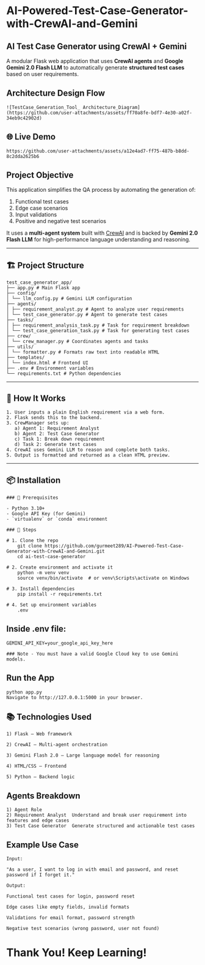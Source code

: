 # AI-Powered-Test-Case-Generator-with-CrewAI-and-Gemini

## AI Test Case Generator using CrewAI + Gemini

A modular Flask web application that uses **CrewAI agents** and **Google Gemini 2.0 Flash LLM** to automatically generate **structured test cases** based on user requirements.

## Architecture Design Flow

    ![TestCase_Generation_Tool_ Architecture_Diagram](https://github.com/user-attachments/assets/ff70a8fe-bdf7-4e30-a02f-34eb9c42902d)

## 🌐 Live Demo

    https://github.com/user-attachments/assets/a12e4ad7-ff75-487b-b8dd-8c2dda2625b6

## Project Objective

This application simplifies the QA process by automating the generation of:

1) Functional test cases  
2) Edge case scenarios  
3) Input validations  
4) Positive and negative test scenarios  

It uses a **multi-agent system** built with [CrewAI](https://docs.crewai.com/) and is backed by **Gemini 2.0 Flash LLM** for high-performance language understanding and reasoning.

---

## 🏗️ Project Structure

    test_case_generator_app/
    ├── app.py # Main Flask app
    ├── config/
    │ └── llm_config.py # Gemini LLM configuration
    ├── agents/
    │ ├── requirement_analyst.py # Agent to analyze user requirements
    │ └── test_case_generator.py # Agent to generate test cases
    ├── tasks/
    │ ├── requirement_analysis_task.py # Task for requirement breakdown
    │ └── test_case_generation_task.py # Task for generating test cases
    ├── crew/
    │ └── crew_manager.py # Coordinates agents and tasks
    ├── utils/
    │ └── formatter.py # Formats raw text into readable HTML
    ├── templates/
    │ └── index.html # Frontend UI
    ├── .env # Environment variables
    └── requirements.txt # Python dependencies


---

## 🧪 How It Works

    1. User inputs a plain English requirement via a web form.
    2. Flask sends this to the backend.
    3. CrewManager sets up:
       a) Agent 1: Requirement Analyst
       b) Agent 2: Test Case Generator
       c) Task 1: Break down requirement
       d) Task 2: Generate test cases
    4. CrewAI uses Gemini LLM to reason and complete both tasks.
    5. Output is formatted and returned as a clean HTML preview.

---

## 📦 Installation

    ### 🧱 Prerequisites
    
    - Python 3.10+
    - Google API Key (for Gemini)
    - `virtualenv` or `conda` environment

    ### 🔧 Steps

    # 1. Clone the repo
        git clone https://github.com/gurmeet289/AI-Powered-Test-Case-Generator-with-CrewAI-and-Gemini.git
        cd ai-test-case-generator
    
    # 2. Create environment and activate it
        python -m venv venv
        source venv/bin/activate  # or venv\Scripts\activate on Windows
    
    # 3. Install dependencies
        pip install -r requirements.txt
    
    # 4. Set up environment variables
        .env

  ## Inside .env file:

    GEMINI_API_KEY=your_google_api_key_here

    ### Note - You must have a valid Google Cloud key to use Gemini models.

## Run the App

    python app.py
    Navigate to http://127.0.0.1:5000 in your browser.

## 📚 Technologies Used

    1) Flask – Web framework
    
    2) CrewAI – Multi-agent orchestration
    
    3) Gemini Flash 2.0 – Large language model for reasoning
    
    4) HTML/CSS – Frontend
    
    5) Python – Backend logic

## Agents Breakdown
    
    1) Agent Role
    2) Requirement Analyst	Understand and break user requirement into features and edge cases
    3) Test Case Generator	Generate structured and actionable test cases

## Example Use Case

    Input:
    
    "As a user, I want to log in with email and password, and reset password if I forget it."
    
    Output:

    Functional test cases for login, password reset
    
    Edge cases like empty fields, invalid formats
    
    Validations for email format, password strength
    
    Negative test scenarios (wrong password, user not found)


# Thank You! Keep Learning!

